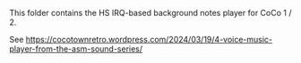 This folder contains the HS IRQ-based background notes player
for CoCo 1 / 2.

See https://cocotownretro.wordpress.com/2024/03/19/4-voice-music-player-from-the-asm-sound-series/

